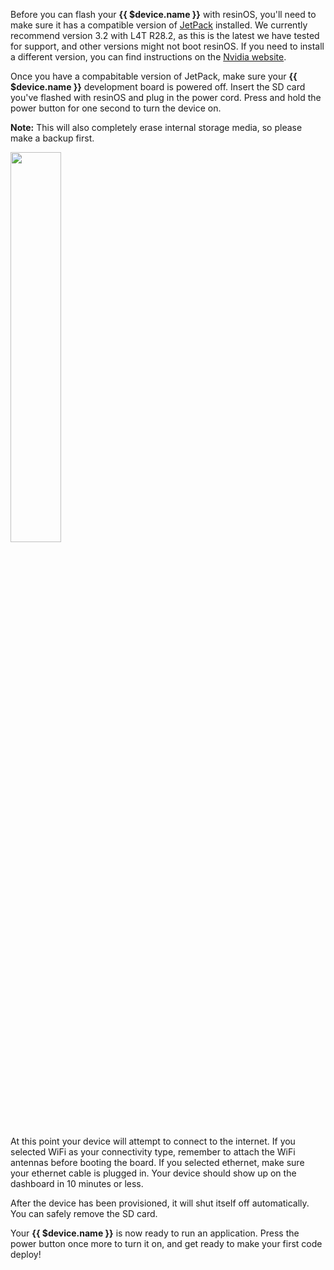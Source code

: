 Before you can flash your **{{ $device.name }}** with resinOS, you'll need to make sure it has a compatible version of [JetPack](https://developer.nvidia.com/embedded/jetpack) installed. We currently recommend version 3.2 with L4T R28.2, as this is the latest we have tested for support, and other versions might not boot resinOS. If you need to install a different version, you can find instructions  on the [Nvidia website](http://docs.nvidia.com/jetpack-l4t/#developertools/mobile/jetpack/l4t/3.2/install.htm).

Once you have a compabitable version of JetPack, make sure your **{{ $device.name }}** development board is powered off. Insert the SD card you've flashed with resinOS and plug in the power cord. Press and hold the power button for one second to turn the device on. 

__Note:__ This will also completely erase internal storage media, so please make a backup first.

<img src="/img/jetson-tx2/tx2devboard.png" width="40%">

At this point your device will attempt to connect to the internet. If you selected WiFi as your connectivity type, remember to attach the WiFi antennas before booting the board. If you selected ethernet, make sure your ethernet cable is plugged in. Your device should show up on the dashboard in 10 minutes or less.

After the device has been provisioned, it will shut itself off automatically. You can safely remove the SD card. 

Your **{{ $device.name }}** is now ready to run an application. Press the power button once more to turn it on, and get ready to make your first code deploy!
